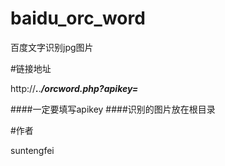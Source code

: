 # baidu_orc_word

百度文字识别jpg图片

#链接地址

http://***.***.***/orcword.php?apikey=***

####一定要填写apikey
####识别的图片放在根目录

#作者

suntengfei